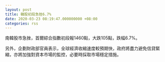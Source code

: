 ```yaml
---
layout: post
title: 韓股初段急挫6.7%
date: 2020-03-23 08:19:47.000000000 +08:00
categories: rss
---
```


南韓股市急挫，首爾綜合指數初段報1460點，大跌105點，跌幅6.7%。

另外，企劃財政部官員表示，全球經濟收縮速度較預期快，政府將盡力避免信貸緊縮，亦將加強對資本市場的監控，必要時採取市場穩定措施。
